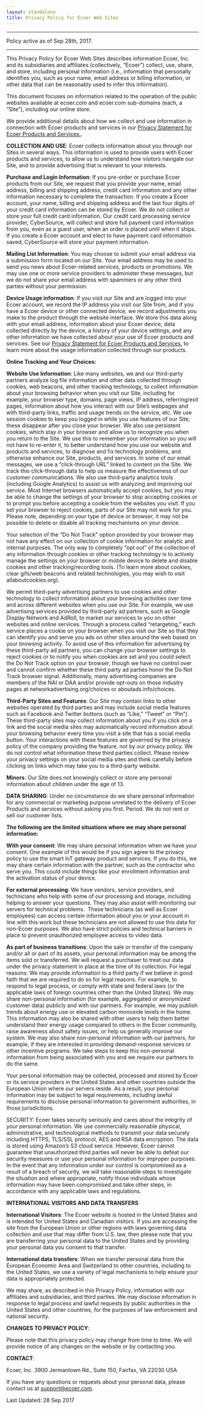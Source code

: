 ```yaml
---
layout: standalone
title: Privacy Policy for Ecoer Web Sites
---
```


----------
Policy active as of Sep 28th, 2017. 

----------

This Privacy Policy for Ecoer Web Sites describes information Ecoer, Inc. and its subsidiaries and affiliates (collectively, “Ecoer”) collect, use, share, and store, including personal information (i.e., information that personally identifies you, such as your name, email address or billing information, or other data that can be reasonably used to infer this information).

This document focuses on information related to the operation of the public websites available at ecoer.com and ecoer.com sub-domains (each, a “Site”), including our online store.

We provide additional details about how we collect and use information in connection with Ecoer products and services in our [Privacy Statement for Ecoer Products and Services.](https://www.ecoer.com/privacy/).

**COLLECTION AND USE**: Ecoer collects information about you through our Sites in several ways. This information is used to provide users with Ecoer products and services, to allow us to understand how visitors navigate our Site, and to provide advertising that is relevant to your interests.

**Purchase and Login Information**: If you pre-order or purchase Ecoer products from our Site, we request that you provide your name, email address, billing and shipping address, credit card information and any other information necessary to complete the transaction. If you create a Ecoer account, your name, billing and shipping address and the last four digits of your credit card information can be stored by Ecoer. We do not collect or store your full credit card information. Our credit card processing service provider, CyberSource, will collect and store full payment card information from you, even as a guest user, when an order is placed until when it ships. If you create a Ecoer account and elect to have payment card information saved, CyberSource will store your payment information.

**Mailing List Information**: You may choose to submit your email address via a submission form located on our Site. Your email address may be used to send you news about Ecoer-related services, products or promotions. We may use one or more service providers to administer these messages, but we do not share your email address with spammers or any other third parties without your permission.

**Device Usage information**: If you visit our Site and are logged into your Ecoer account, we record the IP address you visit our Site from, and if you have a Ecoer device or other connected device, we record adjustments you make to the product through the website interface. We store this data along with your email address, information about your Ecoer device, data collected directly by the device, a history of your device settings, and any other information we have collected about your use of Ecoer products and services. See our [Privacy Statement for Ecoer Products and Services.](https://www.ecoer.com/privacy/) to learn more about the usage information collected through our products.

**Online Tracking and Your Choices:**

**Website Use Information**: Like many websites, we and our third-party partners analyze log file information and other data collected through cookies, web beacons, and other tracking technology, to collect information about your browsing behavior when you visit our Site, including for example, your browser type, domains, page views, IP address, referring/exit pages, information about how you interact with our Site’s webpages and with third-party links, traffic and usage trends on the service, etc. We use session cookies to keep you logged in while you use features of our Site; these disappear after you close your browser. We also use persistent cookies, which stay in your browser and allow us to recognize you when you return to the Site. We use this to remember your information so you will not have to re-enter it, to better understand how you use our website and products and services, to diagnose and fix technology problems, and otherwise enhance our Site, products, and services. In some of our email messages, we use a “click-through URL” linked to content on the Site. We track this click-through data to help us measure the effectiveness of our customer communications. We also use third-party analytics tools (including Google Analytics) to assist us with analyzing and improving our service. Most Internet browsers automatically accept cookies, but you may be able to change the settings of your browser to stop accepting cookies or to prompt you before accepting a cookie from the websites you visit. If you set your browser to reject cookies, parts of our Site may not work for you. Please note, depending on your type of device or browser, it may not be possible to delete or disable all tracking mechanisms on your device.

Your selection of the “Do Not Track” option provided by your browser may not have any effect on our collection of cookie information for analytic and internal purposes. The only way to completely “opt out” of the collection of any information through cookies or other tracking technology is to actively manage the settings on your browser or mobile device to delete and disable cookies and other tracking/recording tools. (To learn more about cookies, clear gifs/web beacons and related technologies, you may wish to visit allaboutcookies.org).

We permit third-party advertising partners to use cookies and other technology to collect information about your browsing activities over time and across different websites when you use our Site. For example, we use advertising services provided by third-party ad partners, such as Google Display Network and AdRoll, to market our services to you on other websites and online services. Through a process called “retargeting,” each service places a cookie on your browser when you visit our Site so that they can identify you and serve you ads on other sites around the web based on your browsing activity. To avoid use of this information for advertising by these third-party ad partners, you can change your browser settings to reject cookies or to notify you when cookies are set and you could select the Do Not Track option on your browser, though we have no control over and cannot confirm whether these third party ad parties honor the Do Not Track browser signal. Additionally, many advertising companies are members of the NAI or DAA and/or provide opt-outs on those industry pages at networkadvertising.org/choices or aboutads.info/choices.

**Third-Party Sites and Features**: Our Site may contain links to other websites operated by third parties and may include social media features such as Facebook and Twitter buttons (such as “Like,” “Tweet” or “Pin”). These third-party sites may collect information about you if you click on a link and the social media sites may automatically record information about your browsing behavior every time you visit a site that has a social media button. Your interactions with these features are governed by the privacy policy of the company providing the feature, not by our privacy policy. We do not control what information these third parties collect. Please review your privacy settings on your social media sites and think carefully before clicking on links which may take you to a third-party website.

**Minors**: Our Site does not knowingly collect or store any personal information about children under the age of 13.

**DATA SHARING**: Under no circumstance do we share personal information for any commercial or marketing purpose unrelated to the delivery of Ecoer Products and services without asking you first. Period. We do not rent or sell our customer lists.

**The following are the limited situations where we may share personal information:**

**With your consent**: We may share personal information when we have your consent. One example of this would be if you sign agree to the privacy policy to use the smart IoT gateway product and services. If you do this, we may share certain information with the partner, such as the contractor who serve you. This could include things like your enrollment information and the activation status of your device.
 
**For external processing**: We have vendors, service providers, and technicians who help with some of our processing and storage, including helping to answer your questions. They may also assist with monitoring our servers for technical problems.
 These technicians (as well as Ecoer employees) can access certain information about you or your account in line with this work but these technicians are not allowed to use this data for non-Ecoer purposes. We also have strict policies and technical barriers in place to prevent unauthorized employee access to video data.

**As part of business transitions**: Upon the sale or transfer of the company and/or all or part of its assets, your personal information may be among the items sold or transferred. We will request a purchaser to treat our data under the privacy statement in place at the time of its collection.
For legal reasons: We may provide information to a third party if we believe in good faith that we are required to do so for legal reasons. For example, to respond to legal process, or comply with state and federal laws (or the applicable laws of foreign countries other than the United States).
We may share non-personal information (for example, aggregated or anonymized customer data) publicly and with our partners. For example, we may publish trends about energy use or elevated carbon monoxide levels in the home. This information may also be shared with other users to help them better understand their energy usage compared to others in the Ecoer community, raise awareness about safety issues, or help us generally improve our system. We may also share non-personal information with our partners, for example, if they are interested in providing demand-response services or other incentive programs. We take steps to keep this non-personal information from being associated with you and we require our partners to do the same.

Your personal information may be collected, processed and stored by Ecoer or its service providers in the United States and other countries outside the European Union where our servers reside. As a result, your personal information may be subject to legal requirements, including lawful requirements to disclose personal information to government authorities, in those jurisdictions.

SECURITY: Ecoer takes security seriously and cares about the integrity of your personal information. We use commercially reasonable physical, administrative, and technological methods to transmit your data securely including HTTPS, TLS/SSL protocol, AES and RSA data encryption. The data is stored using Amazon’s S3 cloud service. However, Ecoer cannot guarantee that unauthorized third parties will never be able to defeat our security measures or use your personal information for improper purposes. In the event that any information under our control is compromised as a result of a breach of security, we will take reasonable steps to investigate the situation and where appropriate, notify those individuals whose information may have been compromised and take other steps, in accordance with any applicable laws and regulations.

**INTERNATIONAL VISITORS AND DATA TRANSFERS**

**International Visitors**: The Ecoer website is hosted in the United States and is intended for United States and Canadian visitors. If you are accessing the site from the European Union or other regions with laws governing data collection and use that may differ from U.S. law, then please note that you are transferring your personal data to the United States and by providing your personal data you consent to that transfer.

**International data transfers**: When we transfer personal data from the European Economic Area and Switzerland to other countries, including to the United States, we use a variety of legal mechanisms to help ensure your data is appropriately protected.

We may share, as described in this Privacy Policy, information with our affiliates and subsidiaries, and third parties. We may disclose information in response to legal process and lawful requests by public authorities in the United States and other countries, for the purposes of law enforcement and national security.

**CHANGES TO PRIVACY POLICY**:

Please note that this privacy policy may change from time to time. We will provide notice of any changes on the website or by contacting you.

**CONTACT**:

Ecoer, Inc. 3900 Jermantown Rd., Suite 150, Fairfax, VA 22030 USA

If you have any questions or requests about your personal data, please contact us at support@ecoer.com.

Last Updated: 28 Sep 2017